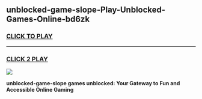 
## unblocked-game-slope-Play-Unblocked-Games-Online-bd6zk
<h3>
<a href="https://premium76.site?title=unblocked-game-slope&ref=25A">CLICK TO PLAY</a></h3>
<hr>

<h3>
<a href="https://premium76.site?title=unblocked-game-slope&ref=25A">CLICK 2 PLAY</a>
  
</h3>

<a href="https://premium76.site?title=unblocked-game-slope&ref=25A"><img src="https://clearcache.store/games.png"></a>


**unblocked-game-slope games unblocked: Your Gateway to Fun and Accessible Online Gaming**
